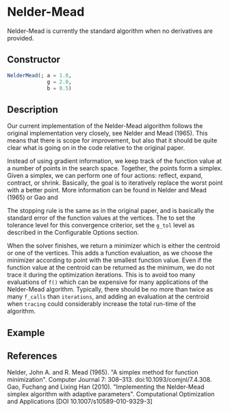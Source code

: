 # Nelder-Mead
Nelder-Mead is currently the standard algorithm when no derivatives are provided.
## Constructor
```julia
NelderMead(; a = 1.0,
             g = 2.0,
             b = 0.5)
```
## Description
Our current implementation of the Nelder-Mead algorithm follows the original implementation
very closely, see Nelder and Mead (1965). This means that there is scope for improvement, but
also that it should be quite clear what is going on in the code relative to the original paper.

Instead of using gradient information, we keep track of the function value at a number
of points in the search space. Together, the points form a simplex. Given a simplex,
we can perform one of four actions: reflect, expand, contract, or shrink. Basically,
the goal is to iteratively replace the worst point with a better point. More information
can be found in Nelder and Mead (1965) or Gao and

The stopping rule is the same as in the original paper, and is basically the standard
error of the function values at the vertices. The to set the tolerance level for this
convergence criterior, set the `g_tol` level as described in the Configurable Options
section.

When the solver finishes, we return a minimizer which is either the centroid or one of the vertices.
This adds a function evaluation, as we choose the minimizer according to point with
the smallest function value. Even if the function value at the centroid can be returned
as the minimum, we do not trace it during the optimization iterations. This is to avoid
too many evaluations of `f()` which can be expensive for many applications of the Nelder-Mead
algorithm. Typically, there should be no more than twice as many `f_calls` than `iterations`,
and adding an evaluation at the centroid when `tracing` could considerably increase the total
run-time of the algorithm.

## Example

## References
Nelder, John A. and R. Mead (1965). "A simplex method for function minimization". Computer Journal 7: 308–313. doi:10.1093/comjnl/7.4.308.
Gao, Fuchang and Lixing Han (2010). "Implementing the Nelder-Mead simplex algorithm with adaptive parameters". Computational Optimization and Applications [DOI 10.1007/s10589-010-9329-3]
